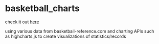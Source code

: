 basketball_charts
=================
check it out [here](http://jmarq.github.io/basketball_charts)

using various data from basketball-reference.com and charting APIs such as highcharts.js to create visualizations of statistics/records

